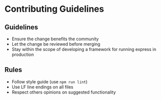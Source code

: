 # Contributing Guidelines
## Guidelines
- Ensure the change benefits the community
- Let the change be reviewed before merging
- Stay within the scope of developing a framework for running express in production

## Rules
- Follow style guide (use ```npm run lint```)
- Use LF line endings on all files
- Respect others opinions on suggested functionality
